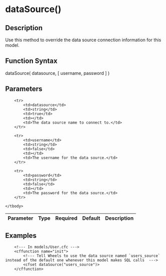 # dataSource()

## Description
Use this method to override the data source connection information for this model.

## Function Syntax
dataSource( datasource, [ username, password ] )


## Parameters
<table>
	<thead>
		<tr>
			<th>Parameter</th>
			<th>Type</th>
			<th>Required</th>
			<th>Default</th>
			<th>Description</th>
		</tr>
	</thead>
	<tbody>
		
		<tr>
			<td>datasource</td>
			<td>string</td>
			<td>true</td>
			<td></td>
			<td>The data source name to connect to.</td>
		</tr>
		
		<tr>
			<td>username</td>
			<td>string</td>
			<td>false</td>
			<td></td>
			<td>The username for the data source.</td>
		</tr>
		
		<tr>
			<td>password</td>
			<td>string</td>
			<td>false</td>
			<td></td>
			<td>The password for the data source.</td>
		</tr>
		
	</tbody>
</table>


## Examples
	
		<!--- In models/User.cfc --->
		<cffunction name="init">
			<!--- Tell Wheels to use the data source named `users_source` instead of the default one whenever this model makes SQL calls  --->
  			<cfset dataSource("users_source")>
		</cffunction>
